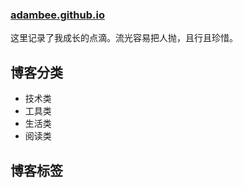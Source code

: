 ### [adambee.github.io](https://adambee.github.io/)
这里记录了我成长的点滴。流光容易把人抛，且行且珍惜。

## 博客分类

- 技术类
- 工具类
- 生活类
- 阅读类

## 博客标签
